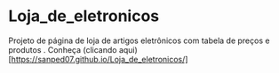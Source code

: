 # Loja_de_eletronicos
Projeto de página de loja de artigos eletrônicos com tabela de preços e produtos .
Conheça (clicando aqui)[https://sanped07.github.io/Loja_de_eletronicos/]
